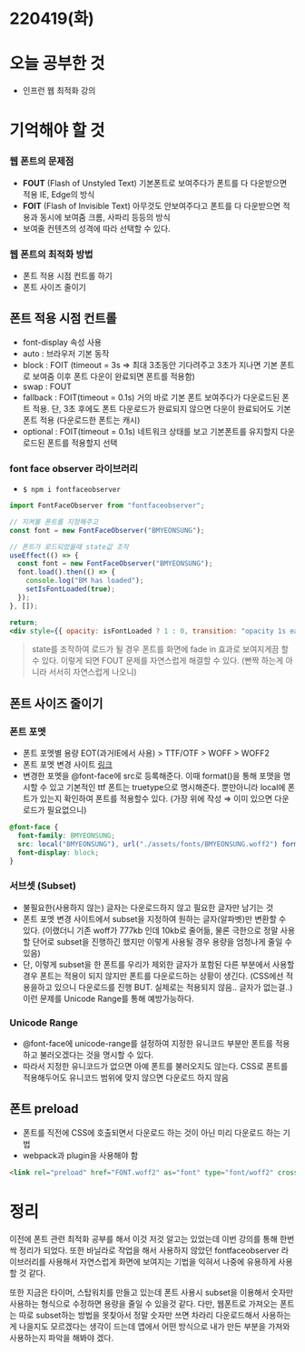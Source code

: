 # 220419(화)

# 오늘 공부한 것

- 인프런 웹 최적화 강의

# 기억해야 할 것

### 웹 폰트의 문제점

- **FOUT** (Flash of Unstyled Text)
  기본폰트로 보여주다가 폰트를 다 다운받으면 적용
  IE, Edge의 방식
- **FOIT** (Flash of Invisible Text)
  아무것도 안보여주다고 폰트를 다 다운받으면 적용과 동시에 보여줌
  크롬, 사파리 등등의 방식
- 보여줄 컨텐츠의 성격에 따라 선택할 수 있다.

### 웹 폰트의 최적화 방법

- 폰트 적용 시점 컨트롤 하기
- 폰트 사이즈 줄이기

## 폰트 적용 시점 컨트롤

- font-display 속성 사용
- auto : 브라우저 기본 동작
- block : FOIT (timeout = 3s ⇒ 최대 3초동안 기다려주고 3초가 지나면 기본 폰트로 보여줌 이후 폰트 다운이 완료되면 폰트를 적용함)
- swap : FOUT
- fallback : FOIT(timeout = 0.1s) 거의 바로 기본 폰트 보여주다가 다운로드된 폰트 적용. 단, 3초 후에도 폰트 다운로드가 완료되지 않으면 다운이 완료되어도 기본 폰트 적용 (다운로드한 폰트는 캐시)
- optional : FOIT(timeout = 0.1s) 네트워크 상태를 보고 기본폰트를 유지할지 다운로드된 폰트를 적용할지 선택

### font face observer 라이브러리

- `$ npm i fontfaceobserver`

```jsx
import FontFaceObserver from "fontfaceobserver";

// 지켜볼 폰트를 지정해주고
const font = new FontFaceObserver("BMYEONSUNG");

// 폰트가 로드되었을때 state값 조작
useEffect(() => {
  const font = new FontFaceObserver("BMYEONSUNG");
  font.load().then(() => {
    console.log("BM has loaded");
    setIsFontLoaded(true);
  });
}, []);

return;
<div style={{ opacity: isFontLoaded ? 1 : 0, transition: "opacity 1s ease" }}>폰트가 적용된 부분</div>;
```

> state를 조작하여 로드가 될 경우 폰트를 화면에 fade in 효과로 보여지게끔 할 수 있다.
> 이렇게 되면 FOUT 문제를 자연스럽게 해결할 수 있다. (빤짝 하는게 아니라 서서히 자연스럽게 나오니)

## 폰트 사이즈 줄이기

### 폰트 포멧

- 폰트 포멧별 용량 EOT(과거IE에서 사용) > TTF/OTF > WOFF > WOFF2
- 폰트 포멧 변경 사이트 [링크](https://transfonter.org/)
- 변경한 포멧을 @font-face에 src로 등록해준다.
  이때 format()을 통해 포맷을 명시할 수 있고 기본적인 ttf 폰트는 truetype으로 명시해준다.
  뿐만아니라 local에 폰트가 있는지 확인하여 폰트를 적용할수 있다. (가장 위에 작성 ⇒ 이미 있으면 다운로드가 필요없으니)

```css
@font-face {
  font-family: BMYEONSUNG;
  src: local("BMYEONSUNG"), url("./assets/fonts/BMYEONSUNG.woff2") format("woff2"), url("./assets/fonts/BMYEONSUNG.woff") format("woff"), url("./assets/fonts/BMYEONSUNG.ttf") format("truetype");
  font-display: block;
}
```

### 서브셋 (Subset)

- 불필요한(사용하지 않는) 글자는 다운로드하지 않고 필요한 글자만 남기는 것
- 폰트 포멧 변경 사이트에서 subset을 지정하여 원하는 글자(알파벳)만 변환할 수 있다. (이랬더니 기존 woff가 777kb 인데 10kb로 줄어듦, 물론 극한으로 정말 사용할 단어로 subset을 진행하긴 했지만 이렇게 사용될 경우 용량을 엄청나게 줄일 수 있음)
- 단, 이렇게 subset을 한 폰트를 우리가 제외한 글자가 포함된 다른 부분에서 사용할 경우 폰트는 적용이 되지 않지만 폰트를 다운로드하는 상황이 생긴다. (CSS에선 적용을하고 있으니 다운로드를 진행 BUT. 실제로는 적용되지 않음.. 글자가 없는걸..) 이런 문제를 Unicode Range를 통해 예방가능하다.

### Unicode Range

- @font-face에 unicode-range를 설정하여 지정한 유니코드 부분만 폰트를 적용하고 불러오겠다는 것을 명시할 수 있다.
- 따라서 지정한 유니코드가 없으면 아예 폰트를 불러오지도 않는다.
  CSS로 폰트를 적용해두어도 유니코드 범위에 맞지 않으면 다운로드 하지 않음

## 폰트 preload

- 폰트를 직전에 CSS에 호출되면서 다운로드 하는 것이 아닌 미리 다운로드 하는 기법
- webpack과 plugin을 사용해야 함

```html
<link rel="preload" href="FONT.woff2" as="font" type="font/woff2" crossorigin />
```

# 정리

이전에 폰트 관련 최적화 공부를 해서 이것 저것 알고는 있었는데 이번 강의를 통해 한번 싹 정리가 되었다. 또한 바닐라로 작업을 해서 사용하지 않았던 fontfaceobserver 라이브러리를 사용해서 자연스럽게 화면에 보여지는 기법을 익혀서 나중에 유용하게 사용할 것 같다.

또한 지금은 타이머, 스탑워치를 만들고 있는데 폰트 사용시 subset을 이용해서 숫자만 사용하는 형식으로 수정하면 용량을 줄일 수 있을것 같다. 다만, 웹폰트로 가져오는 폰트는 따로 subset하는 방법을 못찾아서 정말 숫자만 쓰면 차라리 다운로드해서 사용하는게 나을지도 모르겠다는 생각이 드는데 앱에서 어떤 방식으로 내가 만든 부분을 가져와 사용하는지 파악을 해봐야 겠다.

